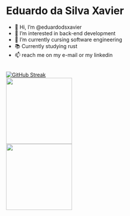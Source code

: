 # Eduardo da Silva Xavier

- 👋 Hi, I’m @eduardodsxavier
- 👀 I’m interested in back-end development
- 🌱 I’m currently cursing software engineering
- 📚 Currently studying rust
- 📫 reach me on my e-mail or my linkedin
<br>
<div>
  <a href="https://git.io/streak-stats">
    <img src="https://streak-stats.demolab.com?user=eduardodsxavier&theme=tokyonight&hide_border=false&border_radius=5.7&card_width=465" alt="GitHub Streak" style="margin-right: 30px;">
  </a>
  <br>
  <img height="180em" src="https://github-readme-stats.vercel.app/api?username=eduardodsxavier&show_icons=true&theme=tokyonight&include_all_commits=true&count_private=true"/>
  <br>
  <img height="180em" src="https://github-readme-stats.vercel.app/api/top-langs/?username=eduardodsxavier&layout=compact&langs_count=7&theme=tokyonight"/>
</div>
<br>

    
<!---
eduardodsxavier/eduardodsxavier is a ✨ special ✨ repository because its `README.md` (this file) appears on your GitHub profile.
You can click the Preview link to take a look at your changes.
--->

